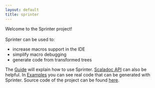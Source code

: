 ```yaml
---
layout: default
title: sprinter
---
```


Welcome to the Sprinter project! 
<br>
<br>
Sprinter can be used to:

 - increase macros support in the IDE 
 - simplify macro debugging
 - generate code from transformed trees

The [Guide](sprinter-guide.html) will explain how to use Sprinter. [Scaladoc API](latest/api/index.html) can also be helpful. In [Examples](sprinter-examples.html) you can see real code that can be generated with Sprinter. Source code of the project can be found [here](https://github.com/vladimirnik/sprinter).


